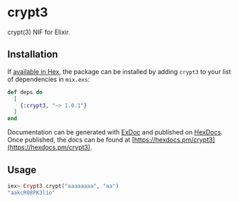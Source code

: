 # crypt3

crypt(3) NIF for Elixir.

## Installation

If [available in Hex](https://hex.pm/docs/publish), the package can be installed
by adding `crypt3` to your list of dependencies in `mix.exs`:

```elixir
def deps do
  [
    {:crypt3, "~> 1.0.1"}
  ]
end
```

Documentation can be generated with [ExDoc](https://github.com/elixir-lang/ex_doc)
and published on [HexDocs](https://hexdocs.pm). Once published, the docs can
be found at [https://hexdocs.pm/crypt3](https://hexdocs.pm/crypt3).

## Usage

```elixir
iex> Crypt3.crypt("aaaaaaaa", "aa")
"aakcR08PK3l1o"
```